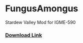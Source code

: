 # FungusAmongus
Stardew Valley Mod for IGME-590

### [Download Link](https://www.nexusmods.com/stardewvalley/mods/11785)
